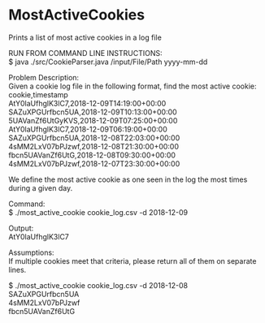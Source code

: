 # MostActiveCookies
Prints a list of most active cookies in a log file  

RUN FROM COMMAND LINE INSTRUCTIONS:  
$ java ./src/CookieParser.java /input/File/Path yyyy-mm-dd  

Problem Description:  
Given a cookie log file in the following format, find the most active cookie:  
cookie,timestamp  
AtY0laUfhglK3lC7,2018-12-09T14:19:00+00:00  
SAZuXPGUrfbcn5UA,2018-12-09T10:13:00+00:00  
5UAVanZf6UtGyKVS,2018-12-09T07:25:00+00:00  
AtY0laUfhglK3lC7,2018-12-09T06:19:00+00:00  
SAZuXPGUrfbcn5UA,2018-12-08T22:03:00+00:00  
4sMM2LxV07bPJzwf,2018-12-08T21:30:00+00:00  
fbcn5UAVanZf6UtG,2018-12-08T09:30:00+00:00  
4sMM2LxV07bPJzwf,2018-12-07T23:30:00+00:00  

We define the most active cookie as one seen in the log the most times during a given day.  

Command:  
$ ./most_active_cookie cookie_log.csv -d 2018-12-09  

Output:  
AtY0laUfhglK3lC7  

Assumptions:  
If multiple cookies meet that criteria, please return all of them on separate lines.  

$ ./most_active_cookie cookie_log.csv -d 2018-12-08  
SAZuXPGUrfbcn5UA  
4sMM2LxV07bPJzwf  
fbcn5UAVanZf6UtG
